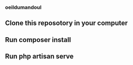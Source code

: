 ### oeildumandoul

## Clone this reposotory in your computer

## Run composer install

## Run php artisan serve 